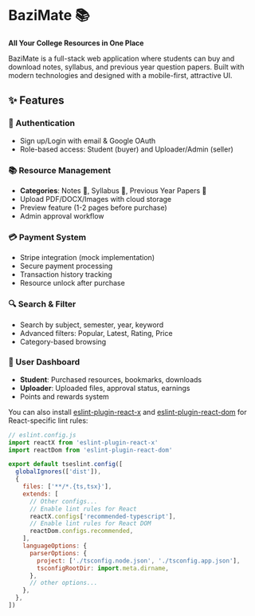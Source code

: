 # BaziMate 📚

**All Your College Resources in One Place**

BaziMate is a full-stack web application where students can buy and download notes, syllabus, and previous year question papers. Built with modern technologies and designed with a mobile-first, attractive UI.

## ✨ Features

### 🔐 Authentication
- Sign up/Login with email & Google OAuth
- Role-based access: Student (buyer) and Uploader/Admin (seller)

### 📚 Resource Management
- **Categories**: Notes 📘, Syllabus 📄, Previous Year Papers 📑
- Upload PDF/DOCX/Images with cloud storage
- Preview feature (1-2 pages before purchase)
- Admin approval workflow

### 💳 Payment System
- Stripe integration (mock implementation)
- Secure payment processing
- Transaction history tracking
- Resource unlock after purchase

### 🔍 Search & Filter
- Search by subject, semester, year, keyword
- Advanced filters: Popular, Latest, Rating, Price
- Category-based browsing

### 👤 User Dashboard
- **Student**: Purchased resources, bookmarks, downloads
- **Uploader**: Uploaded files, approval status, earnings
- Points and rewards system

You can also install [eslint-plugin-react-x](https://github.com/Rel1cx/eslint-react/tree/main/packages/plugins/eslint-plugin-react-x) and [eslint-plugin-react-dom](https://github.com/Rel1cx/eslint-react/tree/main/packages/plugins/eslint-plugin-react-dom) for React-specific lint rules:

```js
// eslint.config.js
import reactX from 'eslint-plugin-react-x'
import reactDom from 'eslint-plugin-react-dom'

export default tseslint.config([
  globalIgnores(['dist']),
  {
    files: ['**/*.{ts,tsx}'],
    extends: [
      // Other configs...
      // Enable lint rules for React
      reactX.configs['recommended-typescript'],
      // Enable lint rules for React DOM
      reactDom.configs.recommended,
    ],
    languageOptions: {
      parserOptions: {
        project: ['./tsconfig.node.json', './tsconfig.app.json'],
        tsconfigRootDir: import.meta.dirname,
      },
      // other options...
    },
  },
])
```
